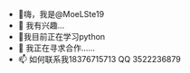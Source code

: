 - 👋嗨，我是@MoeLSte19
- 👀 我有兴趣...
- 🌱我目前正在学习python
- 💞️ 我正在寻求合作......
- 📫 如何联系我18376715713  QQ 3522236879

<!---
MoeLSte19/MoeLSte19 是一个 ✨ 特殊 ✨ 存储库，因为它的“README.md”（此文件）出现在您的 GitHub 个人资料上。
您可以单击预览链接来查看您的更改。
--->
